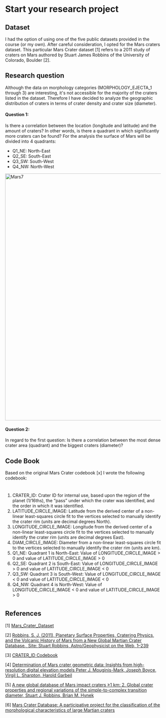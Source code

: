 # Start your research project

## Dataset

I had the option of using one of the five public datasets provided in the course (or my own). After careful consideration, I opted for the Mars craters dataset. This particular Mars Crater dataset [1] refers to a 2011 study of craters on Mars authored by Stuart James Robbins of the University of Colorado, Boulder [2].



## Research question

Although the data on morphology categories (MORPHOLOGY_EJECTA_1 through 3) are interesting, it's not accessible for the majority of the craters listed in the dataset. 
Therefore I have decided to analyze the geographic distribution of craters in terms of crater density and crater size (diameter). 

#### Question 1:
Is there a correlation between the location (longitude and latitude) and the amount of craters? In other words, is there a quadrant in which significantly more craters can be found?
For the analysis the surface of Mars will be divided into 4 quadrants: 
* Q1_NE: North-East
* Q2_SE: South-East
* Q3_SW: South-West
* Q4_NW: North-West   

<a href="https://ibb.co/bH0PRGt"><img src="https://i.ibb.co/YDC3TVg/Mars7.png" alt="Mars7" border="0" width="800"></a>

#### Question 2:
In regard to the first question: Is there a correlation between the most dense crater area (quadrant) and the biggest craters (diameter)?

## Code Book

Based on the original Mars Crater codebook [x] I wrote the following codebook:
# 
1. CRATER_ID: Crater ID for internal use, based upon the region of the planet (1/16ths), the “pass” under which the crater was identified, and the order in which it was identified.
2. LATITUDE_CIRCLE_IMAGE: Latitude from the derived center of a non-linear least-squares circle fit to the vertices selected to manually identify the crater rim (units are decimal degrees North).
3. LONGITUDE_CIRCLE_IMAGE: Longitude from the derived center of a non-linear least-squares circle fit to the vertices selected to manually identify the crater rim (units are decimal degrees East).
4. DIAM_CIRCLE_IMAGE: Diameter from a non-linear least-squares circle fit to the vertices selected to manually identify the crater rim (units are km).
5. Q1_NE: Quadrant 1 is North-East: Value of LONGITUDE_CIRCLE_IMAGE > 0 and value of LATITUDE_CIRCLE_IMAGE > 0
6. Q2_SE: Quadrant 2 is South-East: Value of LONGITUDE_CIRCLE_IMAGE > 0 and value of LATITUDE_CIRCLE_IMAGE < 0
7. Q3_SW: Quadrant 3 is South-West: Value of LONGITUDE_CIRCLE_IMAGE < 0 and value of LATITUDE_CIRCLE_IMAGE < 0
8. Q4_NW: Quadrant 4 is North-West: Value of LONGITUDE_CIRCLE_IMAGE < 0 and value of LATITUDE_CIRCLE_IMAGE > 0
# 

## References

[1] <a href="https://d3c33hcgiwev3.cloudfront.net/_b190b54e08fd8a7020b9f120015c2dab_marscrater_pds.csv?Expires=1707696000&Signature=RbFH9gp2GOZG1CUTMAnjX8mUf6agfE1gFF42EA2eE8qcKwb~lnbUZ6HaXJhG1tgTBbiGVkF6h-~Y148MgIkEetZnZR3Ir8lHfg~NGKxnCRJjxAOf-ZUBYIFS-ZTwNHK-ZUdPaYX0C2vX6jn4BmwYPm~6DfFhAqbti7WYy6NZReA_&Key-Pair-Id=APKAJLTNE6QMUY6HBC5A">Mars_Crater_Dataset</a>

[2] <a href="https://about.sjrdesign.net/files/thesis/RobbinsThesis_LargeMB.pdf">Robbins, S. J. (2011), Planetary Surface Properties, Cratering Physics, and the Volcanic History of Mars from a New Global Martian Crater Database., Site: Stuart Robbins, Astro/Geophysicist on the Web, 1–239</a>

[3] <a href="https://d396qusza40orc.cloudfront.net/phoenixassets/data-management-visualization/Mars%20Crater%20Codebook.pdf">CRATER_ID Codebook</a>

[4] <a href="https://onlinelibrary.wiley.com/share/TYIG4WKQTSHHQ22EZRHP?target=10.1111/maps.12895">Determination of Mars crater geometric data: Insights from high-resolution digital elevation models Peter J. Mouginis-Mark, Joseph Boyce, Virgil L. Sharpton, Harold Garbeil</a>

[5] <a href="https://agupubs.onlinelibrary.wiley.com/share/MCHMUXR6RTENP8AI7CUJ?target=10.1029/2011JE003967">A new global database of Mars impact craters ≥1 km: 2. Global crater properties and regional variations of the simple-to-complex transition diameter, Stuart J. Robbins, Brian M. Hynek</a>

[6] <a href="https://watermark.silverchair.com/spe550-29.pdf?token=AQECAHi208BE49Ooan9kkhW_Ercy7Dm3ZL_9Cf3qfKAc485ysgAAAxUwggMRBgkqhkiG9w0BBwagggMCMIIC_gIBADCCAvcGCSqGSIb3DQEHATAeBglghkgBZQMEAS4wEQQM6EndwfiLBoyGU7bbAgEQgIICyKko3kL59exV54cgzGuJr9kS5dEQlxiFSukSiuVkghkpLXXf24FPufyTZw0PK7hY_cLKgrX-Z2LyvftDWL9purciovP9tfmCwgCc9VoCvKocmeL5dz6ykk-ElO1Vv0E66KhXjmMEKvgncg3t-j9V0wtjaMNQL-07EGSuwrSN5gWIRLS0ng26dzu6NV5-DulTQ7qbkAmWHxjft5F9qv8N-gyhUCu8vmIHcj767BjfGSaSWfr05_HoHxLEVvYJGY0nsm7CNu-CjxAi_ywTQ_SXjYXE0yyXaeIi5MauPge9A4lxW2PyMr9B97Yihta4lWOtY090PAXuSKPWmXBu__OafjL2B2ZsLgA2Mn0G6bgm2x0xuov2bQimrsKiRIP-rCpt9ItodLMfx39-oqD4MVd47UL_ngbUHwlWY528XlSny49Q_3JhId6QmV5mGffsQ1PoP7lptoa0bsHys3rePxcUQmi-1ust7w3xID6e2uOx_hiGNr2GVqBCZTRBMpBHztaaDTMYSEuHkwoDfXtWWeyTMPEvxUbzvVUkJ52_oOpiUDX_VsiyVB-a-dmBy12oOCEMvIkiR0-f3bpjjeXAB_Xl8KeA8UG6AEdIZ_HjVlWNbFqFt7zbNgEhGKSmLnd_cQaDpC_2GHC9ub16QvRii5vv4wqq48Ga6a0CN8xBIGiJVoNQi6Q-Kbm6B-dMg4Qvi1ueAFH-ICDpWb_BH7rzuxL5FoGNr6wH2cdTDy-08gluhcrhcpzyThKH24wVquVKnOFFhR8CxSx7_C59kKm9fEDAl_HdPY5YsyYHzBNpIoeyizaANh8cGUIwNhb07-BNukRtVHfq79_fSIFXW1NYCnzj6RO3el3XaJ-pMJHmcBywnt_k4TD-1VY4I1PFUQ-brqOdnNnwRJgOHH5x12jSjfDW0-n0Vh-kptcDfnuf3JX5NpCTxqOY8WgTnv8"> Mars Crater Database: A participative project for the classification of the morphological characteristics of large Martian craters</a>

